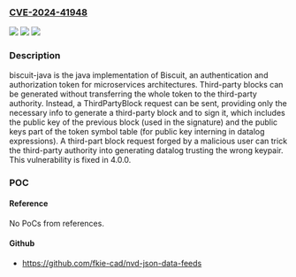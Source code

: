 ### [CVE-2024-41948](https://cve.mitre.org/cgi-bin/cvename.cgi?name=CVE-2024-41948)
![](https://img.shields.io/static/v1?label=Product&message=biscuit-java&color=blue)
![](https://img.shields.io/static/v1?label=Version&message=%3D%20%3E%3D%203.0.0%2C%20%3C%204.0.0%20&color=brighgreen)
![](https://img.shields.io/static/v1?label=Vulnerability&message=CWE-1259%3A%20Improper%20Restriction%20of%20Security%20Token%20Assignment&color=brighgreen)

### Description

biscuit-java is the java implementation of Biscuit, an authentication and authorization token for microservices architectures. Third-party blocks can be generated without transferring the whole token to the third-party authority. Instead, a ThirdPartyBlock request can be sent, providing only the necessary info to generate a third-party block and to sign it, which includes the public key of the previous block (used in the signature) and the public keys part of the token symbol table (for public key interning in datalog expressions). A third-part block request forged by a malicious user can trick the third-party authority into generating datalog trusting the wrong keypair. This vulnerability is fixed in 4.0.0.

### POC

#### Reference
No PoCs from references.

#### Github
- https://github.com/fkie-cad/nvd-json-data-feeds

